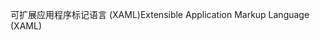 <span data-ttu-id="81333-101">可扩展应用程序标记语言 (XAML)</span><span class="sxs-lookup"><span data-stu-id="81333-101">Extensible Application Markup Language (XAML)</span></span>